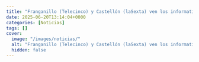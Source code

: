 ```yaml
---
title: "Franganillo (Telecinco) y Castellón (laSexta) ven los informativos como espacio de síntesis y contexto"
date: 2025-06-20T13:14:04+0000
categories: [Noticias]
tags: []
cover:
  image: "/images/noticias/"
  alt: "Franganillo (Telecinco) y Castellón (laSexta) ven los informativos como espacio de síntesis y contexto"
  hidden: false
---
```



